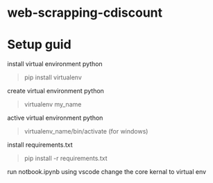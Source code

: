 # web-scrapping-cdiscount

# Setup guid

install virtual environment python
>pip install virtualenv

create virtual environment python
>virtualenv my_name

active virtual environment python
>virtualenv_name/bin/activate (for windows)

install requirements.txt
> pip install -r requirements.txt

run notbook.ipynb using vscode
change the core kernal to virtual env